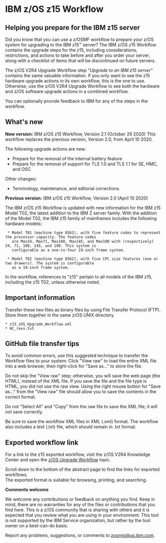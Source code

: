 IBM z/OS z15 Workflow
=====================

## Helping you prepare for the IBM z15 server

Did you know that you can use a z/OSMF workflow to prepare your z/OS system for upgrading to the IBM z15&trade; server?
The IBM z/OS z15 Workflow contains the upgrade steps for the z15, including considerations, restrictions, and actions to
take before and after you order your server, along with a checklist of items that will be discontinued on future servers.

The z/OS V2R4 Upgrade Workflow step *"Upgrade to an IBM z15 server"* contains the same valuable information.
If you only want to see the z15 hardware upgrade actions in its own workflow, this is the one to use.
Otherwise, use the z/OS V2R4 Upgrade Workflow to see both the hardware and z/OS software upgrade actions in a combined workflow.

You can optionally provide feedback to IBM for any of the steps in the workflow.


## What's new

**New version:** IBM z/OS z15 Workflow, Version 2.1 (October 29 2020)
This workflow replaces the previous version, Version 2.0, from April 10 2020.

The following upgrade actions are new:
- Prepare for the removal of the internal battery feature
- Prepare for the removal of support for TLS 1.0 and TLS 1.1 for SE, HMC, and OSC

Other changes:
- Terminology, maintenance, and editorial corrections.


**Previous version:** IBM z/OS z15 Workflow, Version 2.0 (April 10 2020)

The IBM z/OS z15 Workflow is updated with new information for the IBM z15 Model T02, the latest addition to the IBM Z
server family. With the addition of the Model T02, the IBM z15 family of mainframes includes the following hardware models:

     * Model T01 (machine type 8561), with five feature codes to represent the processor capacity. The feature codes
       are Max34, Max71, Max108, Max145, and Max190 with (respectively) 34, 71, 108, 145, and 190. This system is
       configurable as a one-to-four 19-inch frame system.

     * Model T02 (machine type 8562), with five CPC size features (one or two drawers). The system is configurable
       as a 19-inch frame system.  

In the workflow, references to "z15" pertain to all models of the IBM z15, including the z15 T02, unless otherwise noted.


## Important information

Transfer these two files as binary files by using File Transfer Protocol (FTP). Store them together in the same z/OS UNIX directory.

    * z15_zOS_Upgrade_Workflow.xml
    * HC_rexx.txt


## GitHub file transfer tips

To avoid common errors, use this suggested technique to transfer the Workflow files to your system:
Click "View raw" to load the entire XML file into a web browser, then right-click for "Save as..."
to store the file.

Do not skip the "View raw" step; otherwise, you will save the web page (the HTML), instead of the XML file.
If you save the file and the file type is HTML, you did not use the raw view. Using the right mouse button
for "Save as..." from the "View raw" file should allow you to save the contents in the correct format.

Do not "Select All" and "Copy" from the raw file to save the XML file; it will not save correctly.

Be sure to save the workflow XML files in XML (.xml) format. The workflow also includes a text (.txt) file,
which should remain in .txt format.

## Exported workflow link

For a link to the z15 exported workflow, visit the z/OS V2R4 Knowledge Center and open the
[z/OS Upgrade Workflow](https://www.ibm.com/support/knowledgecenter/SSLTBW_2.4.0/com.ibm.zos.v2r4.e0zm100/abstract.htm "z/OS Upgrade Workflow") topic.

Scroll down to the bottom of the abstract page to find the links for exported workflows.  
The exported format is suitable for browsing, printing, and searching.


**Comments welcome**

We welcome any contributions or feedback on anything you find. Keep in mind, there are no warranties for any of the files or contributions that you find here. This is a z/OS community that is sharing with others and it is expected that you review what you are using in your environment. This tool is not supported by the IBM Service organization, but rather by the tool owner on a best-can-do basis.

Report any problems, suggestions, or comments to zosmig@us.ibm.com.
